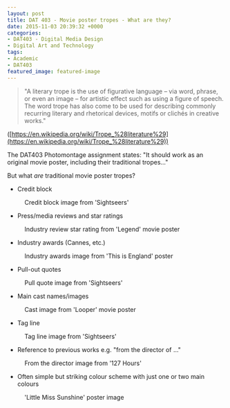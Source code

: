 ```yaml
---
layout: post
title: DAT 403 - Movie poster tropes - What are they?
date: 2015-11-03 20:39:32 +0000
categories:
- DAT403 - Digital Media Design
- Digital Art and Technology
tags:
- Academic
- DAT403
featured_image: featured-image
---
```

<blockquote>"A literary trope is the use of figurative language – via word, phrase, or even an image – for artistic effect such as using a figure of speech. The word trope has also come to be used for describing commonly recurring literary and rhetorical devices, motifs or clichés in creative works."
</blockquote>

([https://en.wikipedia.org/wiki/Trope_%28literature%29](https://en.wikipedia.org/wiki/Trope_%28literature%29))

The DAT403 Photomontage assignment states: "It should work as an original movie poster, including their traditional tropes..."

But what *are* traditional movie poster tropes?

- Credit block

<figure><a href="https://res.cloudinary.com/circleseven/image/upload/q_auto,f_auto/credit-block"><img src="https://res.cloudinary.com/circleseven/image/upload/c_limit,w_800,h_800,q_auto,f_auto/credit-block" srcset="https://res.cloudinary.com/circleseven/image/upload/c_limit,w_400,q_auto,f_auto/credit-block 400w, https://res.cloudinary.com/circleseven/image/upload/c_limit,w_800,q_auto,f_auto/credit-block 800w, https://res.cloudinary.com/circleseven/image/upload/c_limit,w_1200,q_auto,f_auto/credit-block 1200w" sizes="(max-width: 768px) 100vw, 800px" alt="" loading="lazy"></a><figcaption>Credit block image from 'Sightseers'</figcaption></figure>

- Press/media reviews and star ratings

<figure><a href="https://res.cloudinary.com/circleseven/image/upload/q_auto,f_auto/industry-review-star-rating"><img src="https://res.cloudinary.com/circleseven/image/upload/c_limit,w_800,h_800,q_auto,f_auto/industry-review-star-rating" srcset="https://res.cloudinary.com/circleseven/image/upload/c_limit,w_400,q_auto,f_auto/industry-review-star-rating 400w, https://res.cloudinary.com/circleseven/image/upload/c_limit,w_800,q_auto,f_auto/industry-review-star-rating 800w, https://res.cloudinary.com/circleseven/image/upload/c_limit,w_1200,q_auto,f_auto/industry-review-star-rating 1200w" sizes="(max-width: 768px) 100vw, 800px" alt="" loading="lazy"></a><figcaption>Industry review star rating from 'Legend' movie poster</figcaption></figure>

- Industry awards (Cannes, etc.)

<figure><a href="https://res.cloudinary.com/circleseven/image/upload/q_auto,f_auto/industry-awards"><img src="https://res.cloudinary.com/circleseven/image/upload/c_limit,w_800,h_800,q_auto,f_auto/industry-awards" srcset="https://res.cloudinary.com/circleseven/image/upload/c_limit,w_400,q_auto,f_auto/industry-awards 400w, https://res.cloudinary.com/circleseven/image/upload/c_limit,w_800,q_auto,f_auto/industry-awards 800w, https://res.cloudinary.com/circleseven/image/upload/c_limit,w_1200,q_auto,f_auto/industry-awards 1200w" sizes="(max-width: 768px) 100vw, 800px" alt="" loading="lazy"></a><figcaption>Industry awards image from 'This is England' poster</figcaption></figure>

- Pull-out quotes

<figure><a href="https://res.cloudinary.com/circleseven/image/upload/q_auto,f_auto/pull-quote"><img src="https://res.cloudinary.com/circleseven/image/upload/c_limit,w_800,h_800,q_auto,f_auto/pull-quote" srcset="https://res.cloudinary.com/circleseven/image/upload/c_limit,w_400,q_auto,f_auto/pull-quote 400w, https://res.cloudinary.com/circleseven/image/upload/c_limit,w_800,q_auto,f_auto/pull-quote 800w, https://res.cloudinary.com/circleseven/image/upload/c_limit,w_1200,q_auto,f_auto/pull-quote 1200w" sizes="(max-width: 768px) 100vw, 800px" alt="" loading="lazy"></a><figcaption>Pull quote image from 'Sightseers'</figcaption></figure>

- Main cast names/images

<figure><a href="https://res.cloudinary.com/circleseven/image/upload/q_auto,f_auto/cast"><img src="https://res.cloudinary.com/circleseven/image/upload/c_limit,w_800,h_800,q_auto,f_auto/cast" srcset="https://res.cloudinary.com/circleseven/image/upload/c_limit,w_400,q_auto,f_auto/cast 400w, https://res.cloudinary.com/circleseven/image/upload/c_limit,w_800,q_auto,f_auto/cast 800w, https://res.cloudinary.com/circleseven/image/upload/c_limit,w_1200,q_auto,f_auto/cast 1200w" sizes="(max-width: 768px) 100vw, 800px" alt="" loading="lazy"></a><figcaption>Cast image from 'Looper' movie poster</figcaption></figure>

- Tag line

<figure><a href="https://res.cloudinary.com/circleseven/image/upload/q_auto,f_auto/tag-line"><img src="https://res.cloudinary.com/circleseven/image/upload/c_limit,w_800,h_800,q_auto,f_auto/tag-line" srcset="https://res.cloudinary.com/circleseven/image/upload/c_limit,w_400,q_auto,f_auto/tag-line 400w, https://res.cloudinary.com/circleseven/image/upload/c_limit,w_800,q_auto,f_auto/tag-line 800w, https://res.cloudinary.com/circleseven/image/upload/c_limit,w_1200,q_auto,f_auto/tag-line 1200w" sizes="(max-width: 768px) 100vw, 800px" alt="" loading="lazy"></a><figcaption>Tag line image from 'Sightseers'</figcaption></figure>

- Reference to previous works e.g. "from the director of ..."

<figure><a href="https://res.cloudinary.com/circleseven/image/upload/q_auto,f_auto/from-the-director"><img src="https://res.cloudinary.com/circleseven/image/upload/c_limit,w_800,h_800,q_auto,f_auto/from-the-director" srcset="https://res.cloudinary.com/circleseven/image/upload/c_limit,w_400,q_auto,f_auto/from-the-director 400w, https://res.cloudinary.com/circleseven/image/upload/c_limit,w_800,q_auto,f_auto/from-the-director 800w, https://res.cloudinary.com/circleseven/image/upload/c_limit,w_1200,q_auto,f_auto/from-the-director 1200w" sizes="(max-width: 768px) 100vw, 800px" alt="" loading="lazy"></a><figcaption>From the director image from '127 Hours'</figcaption></figure>

- Often simple but striking colour scheme with just one or two main colours

<figure><a href="https://res.cloudinary.com/circleseven/image/upload/q_auto,f_auto/little_miss_sunshine_ver4"><img src="https://res.cloudinary.com/circleseven/image/upload/c_limit,w_800,h_800,q_auto,f_auto/little_miss_sunshine_ver4" srcset="https://res.cloudinary.com/circleseven/image/upload/c_limit,w_400,q_auto,f_auto/little_miss_sunshine_ver4 400w, https://res.cloudinary.com/circleseven/image/upload/c_limit,w_800,q_auto,f_auto/little_miss_sunshine_ver4 800w, https://res.cloudinary.com/circleseven/image/upload/c_limit,w_1200,q_auto,f_auto/little_miss_sunshine_ver4 1200w" sizes="(max-width: 768px) 100vw, 800px" alt="" loading="lazy"></a><figcaption>'Little Miss Sunshine' poster image</figcaption></figure>
